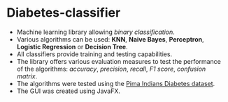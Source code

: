 # Diabetes-classifier

- Machine learning library allowing *binary classification*.
- Various algorithms can be used: **KNN**, **Naive Bayes**, **Perceptron**, **Logistic Regression** or **Decision Tree**.
- All classifiers provide training and testing capabilities.
- The library offers various evaluation measures to test the performance of the algorithms: *accuracy*, *precision*, *recall*, *F1 score*, *confusion matrix*.
- The algorithms were tested using the [Pima Indians Diabetes dataset](https://www.kaggle.com/datasets/uciml/pima-indians-diabetes-database).
- The GUI was created using JavaFX.
